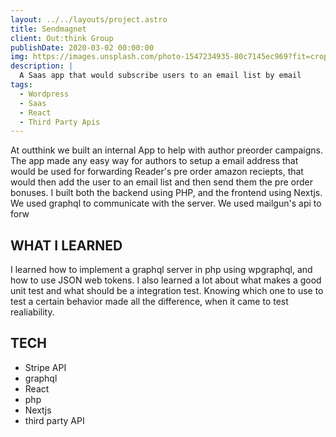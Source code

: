 ```yaml
---
layout: ../../layouts/project.astro
title: Sendmagnet
client: Out:think Group
publishDate: 2020-03-02 00:00:00
img: https://images.unsplash.com/photo-1547234935-80c7145ec969?fit=crop&w=1400&h=700&q=75
description: |
  A Saas app that would subscribe users to an email list by email
tags:
  - Wordpress
  - Saas
  - React
  - Third Party Apis
---
```


At outthink we built an internal App to help with author preorder campaigns. The app made any easy way for authors
to setup a email address that would be used for forwarding Reader's pre order amazon reciepts, that would then add
the user to an email list and then send them the pre order bonuses. I built both the backend using PHP, and the
frontend using Nextjs. We used graphql to communicate with the server. We used mailgun's api to forw

## WHAT I LEARNED

I learned how to implement a graphql server in php using wpgraphql, and how to use JSON web tokens. I also learned
a lot about what makes a good unit test and what should be a integration test. Knowing which one to use to test a
certain behavior made all the difference, when it came to test realiability.

## TECH

- Stripe API
- graphql
- React
- php
- Nextjs
- third party API
